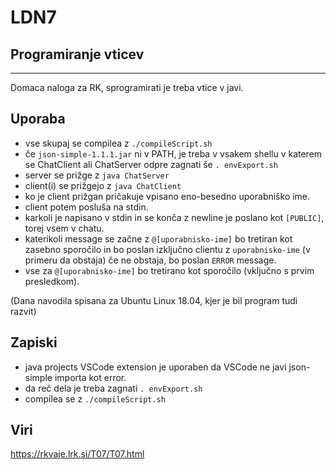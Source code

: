 # LDN7
## Programiranje vticev
---
Domaca naloga za RK, sprogramirati je treba vtice v javi.  

## Uporaba
 - vse skupaj se compilea z `./compileScript.sh`
 - če `json-simple-1.1.1.jar` ni v PATH, je treba v vsakem shellu v katerem se ChatClient ali ChatServer odpre zagnati še `. envExport.sh`  
 - server se prižge z `java ChatServer`
 - client(i) se prižgejo z `java ChatClient`
 - ko je client prižgan pričakuje vpisano eno-besedno uporabniško ime.
 - client potem posluša na stdin. 
 - karkoli je napisano v stdin in se konča z newline je poslano kot `[PUBLIC]`, torej vsem v chatu.
 - katerikoli message se začne z `@[uporabnisko-ime]` bo tretiran kot zasebno sporočilo in bo poslan izključno clientu z `uporabnisko-ime` (v primeru da obstaja) če ne obstaja, bo poslan `ERROR` message.
 - vse za `@[uporabnisko-ime]` bo tretirano kot sporočilo (vključno s prvim presledkom).

(Dana navodila spisana za Ubuntu Linux 18.04, kjer je bil program tudi razvit)
## Zapiski
 - java projects VSCode extension je uporaben da VSCode ne javi json-simple importa kot error.  
 - da reč dela je treba zagnati `. envExport.sh`
 - compilea se z `./compileScript.sh`

## Viri
https://rkvaje.lrk.si/T07/T07.html
